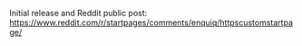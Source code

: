 Initial release and Reddit public post: https://www.reddit.com/r/startpages/comments/enquiq/httpscustomstartpage/
